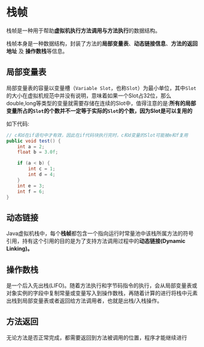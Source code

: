 # 栈帧
栈帧是一种用于帮助**虚拟机执行方法调用与方法执行**的数据结构。

栈帧本身是一种数据结构，封装了方法的**局部变量表**、**动态链接信息**、**方法的返回地址** 及 **操作数栈**等信息。

## 局部变量表
局部变量表的容量以变量槽（`Variable Slot`，也称`Slot`）为最小单位，其中`Slot`的大小在虚拟机规范中并没有说明，意味着如果一个Slot占32位，那么double,long等类型的变量就需要存储在连续的Slot中，值得注意的是:**所有的局部变量所占的`Slot`的个数并不一定等于实际的`Slot`的个数，因为Slot是可以复用的**

如下代码:
  ```java
  // c和d在if语句中才有效，因此在if代码块执行完时，c和d变量的Slot可能被e和f复用
  public void test() {
      int a = 2;
      float b = 3.0f;

      if (a < b) {
          int c = 1;
          int d = 4;
      }
      int e = 3;
      int f = 6;
  }
  ```

## 动态链接
Java虚拟机栈中，每个**栈帧**都包含一个指向运行时常量池中该栈所属方法的符号引用，持有这个引用的目的是为了支持方法调用过程中的**动态链接(Dynamic Linking)。**

## 操作数栈
是一个后入先出栈(LIFO)。随着方法执行和字节码指令的执行，会从局部变量表或对象实例的字段中复制常量或变量写入到操作数栈，再随着计算的进行将栈中元素出栈到局部变量表或者返回给方法调用者，也就是出栈/入栈操作。

## 方法返回
无论方法是否正常完成，都需要返回到方法被调用的位置，程序才能继续进行
